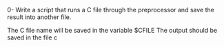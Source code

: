 0- Write a script that runs a C file through the preprocessor and save the result into another file.

The C file name will be saved in the variable $CFILE
The output should be saved in the file c
